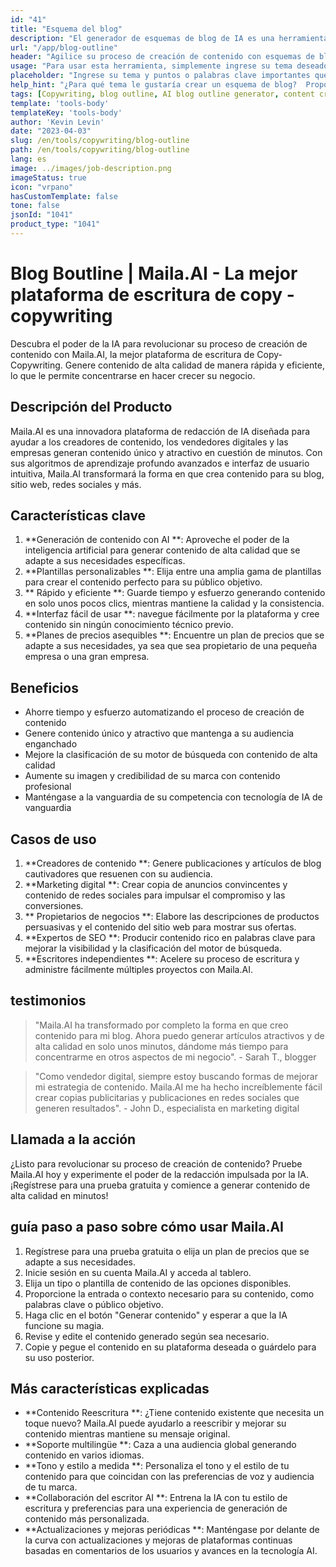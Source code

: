 ```yaml
---
id: "41"
title: "Esquema del blog"
description: "El generador de esquemas de blog de IA es una herramienta de vanguardia que aprovecha la inteligencia artificial para crear esquemas de blog bien estructurados y organizados.  Esta poderosa herramienta lo ayuda a ahorrar tiempo y esfuerzo generando esquemas claros en función de su tema o palabras clave elegidas, lo que facilita el plan de planificar y desarrollar contenido de blog atractivo."
url: "/app/blog-outline"
header: "Agilice su proceso de creación de contenido con esquemas de blog generados por IA."
usage: "Para usar esta herramienta, simplemente ingrese su tema deseado, palabras clave o puntos clave.  Este generador con AI creará un esquema de blog integral y bien estructurado basado en su entrada."
placeholder: "Ingrese su tema y puntos o palabras clave importantes que desea incluir en el esquema, por ejemplo: \ n \ n Tema: Los beneficios de Yoga \ n \ n Puntos clave: \ n \ n1.  Mejora la flexibilidad \ n2.  Mejora el enfoque mental \ n3.  Reduce las palabras clave de estrés \ n \ n: yoga, flexibilidad, enfoque mental, reducción del estrés"
help_hint: "¿Para qué tema le gustaría crear un esquema de blog?  Proporcione algunas palabras clave o puntos clave relacionados con el tema y nuestra IA generará un esquema de blog bien estructurado en función de su entrada.  Se recomienda enumerar los puntos clave que desea cubrir en la publicación del blog."
tags: [Copywriting, blog outline, AI blog outline generator, content creation]
template: 'tools-body'
templateKey: 'tools-body'
author: 'Kevin Levin'
date: "2023-04-03"
slug: /en/tools/copywriting/blog-outline
path: /en/tools/copywriting/blog-outline
lang: es
image: ../images/job-description.png
imageStatus: true
icon: "vrpano"
hasCustomTemplate: false
tone: false
jsonId: "1041"
product_type: "1041"
---
```

# Blog Boutline |  Maila.AI - La mejor plataforma de escritura de copy -copywriting

Descubra el poder de la IA para revolucionar su proceso de creación de contenido con Maila.AI, la mejor plataforma de escritura de Copy-Copywriting.  Genere contenido de alta calidad de manera rápida y eficiente, lo que le permite concentrarse en hacer crecer su negocio.

## Descripción del Producto

Maila.AI es una innovadora plataforma de redacción de IA diseñada para ayudar a los creadores de contenido, los vendedores digitales y las empresas generan contenido único y atractivo en cuestión de minutos.  Con sus algoritmos de aprendizaje profundo avanzados e interfaz de usuario intuitiva, Maila.AI transformará la forma en que crea contenido para su blog, sitio web, redes sociales y más.

## Características clave

1. **Generación de contenido con AI **: Aproveche el poder de la inteligencia artificial para generar contenido de alta calidad que se adapte a sus necesidades específicas.
 2. **Plantillas personalizables **: Elija entre una amplia gama de plantillas para crear el contenido perfecto para su público objetivo.
 3. ** Rápido y eficiente **: Guarde tiempo y esfuerzo generando contenido en solo unos pocos clics, mientras mantiene la calidad y la consistencia.
 4. **Interfaz fácil de usar **: navegue fácilmente por la plataforma y cree contenido sin ningún conocimiento técnico previo.
 5. **Planes de precios asequibles **: Encuentre un plan de precios que se adapte a sus necesidades, ya sea que sea propietario de una pequeña empresa o una gran empresa.

## Beneficios

- Ahorre tiempo y esfuerzo automatizando el proceso de creación de contenido
 - Genere contenido único y atractivo que mantenga a su audiencia enganchado
 - Mejore la clasificación de su motor de búsqueda con contenido de alta calidad
 - Aumente su imagen y credibilidad de su marca con contenido profesional
 - Manténgase a la vanguardia de su competencia con tecnología de IA de vanguardia

## Casos de uso

1. **Creadores de contenido **: Genere publicaciones y artículos de blog cautivadores que resuenen con su audiencia.
 2. **Marketing digital **: Crear copia de anuncios convincentes y contenido de redes sociales para impulsar el compromiso y las conversiones.
 3. ** Propietarios de negocios **: Elabore las descripciones de productos persuasivas y el contenido del sitio web para mostrar sus ofertas.
 4. **Expertos de SEO **: Producir contenido rico en palabras clave para mejorar la visibilidad y la clasificación del motor de búsqueda.
 5. **Escritores independientes **: Acelere su proceso de escritura y administre fácilmente múltiples proyectos con Maila.AI.

## testimonios

> "Maila.AI ha transformado por completo la forma en que creo contenido para mi blog. Ahora puedo generar artículos atractivos y de alta calidad en solo unos minutos, dándome más tiempo para concentrarme en otros aspectos de mi negocio".  - Sarah T., blogger

> "Como vendedor digital, siempre estoy buscando formas de mejorar mi estrategia de contenido. Maila.AI me ha hecho increíblemente fácil crear copias publicitarias y publicaciones en redes sociales que generen resultados".  - John D., especialista en marketing digital

## Llamada a la acción

¿Listo para revolucionar su proceso de creación de contenido?  Pruebe Maila.AI hoy y experimente el poder de la redacción impulsada por la IA.  ¡Regístrese para una prueba gratuita y comience a generar contenido de alta calidad en minutos!

## guía paso a paso sobre cómo usar Maila.AI

1. Regístrese para una prueba gratuita o elija un plan de precios que se adapte a sus necesidades.
 2. Inicie sesión en su cuenta Maila.AI y acceda al tablero.
 3. Elija un tipo o plantilla de contenido de las opciones disponibles.
 4. Proporcione la entrada o contexto necesario para su contenido, como palabras clave o público objetivo.
 5. Haga clic en el botón "Generar contenido" y esperar a que la IA funcione su magia.
 6. Revise y edite el contenido generado según sea necesario.
 7. Copie y pegue el contenido en su plataforma deseada o guárdelo para su uso posterior.

## Más características explicadas

- **Contenido Reescritura **: ¿Tiene contenido existente que necesita un toque nuevo?  Maila.AI puede ayudarlo a reescribir y mejorar su contenido mientras mantiene su mensaje original.
 - **Soporte multilingüe **: Caza a una audiencia global generando contenido en varios idiomas.
 - **Tono y estilo a medida **: Personaliza el tono y el estilo de tu contenido para que coincidan con las preferencias de voz y audiencia de tu marca.
 - **Collaboración del escritor AI **: Entrena la IA con tu estilo de escritura y preferencias para una experiencia de generación de contenido más personalizada.
 - **Actualizaciones y mejoras periódicas **: Manténgase por delante de la curva con actualizaciones y mejoras de plataformas continuas basadas en comentarios de los usuarios y avances en la tecnología AI.
